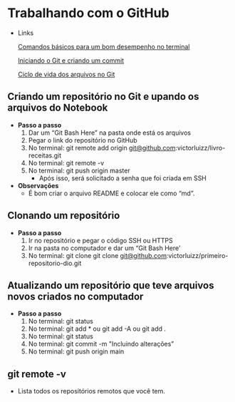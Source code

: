 # Trabalhando com o GitHub

- Links
    
    [Comandos básicos para um bom desempenho no terminal](https://www.notion.so/Comandos-b-sicos-para-um-bom-desempenho-no-terminal-40f48e0624054c329facff1768f46ce6) 
    
    [Iniciando o Git e criando um commit](https://www.notion.so/Iniciando-o-Git-e-criando-um-commit-c60a7ca6416b4afa800eb6bcf1ca37cf) 
    
    [Ciclo de vida dos arquivos no Git](https://www.notion.so/Ciclo-de-vida-dos-arquivos-no-Git-60ffcccbc37849a8b268db48cc94db86) 
    

## Criando um repositório no Git e upando os arquivos do Notebook

- **Passo a passo**
    1. Dar um “Git Bash Here” na pasta onde está os arquivos
    2. Pegar o link do repositório no GitHub
    3. No terminal: git remote add origin [git@github.com](mailto:git@github.com):victorluizz/livro-receitas.git
    4. No terminal: git remote -v
    5. No terminal: git push origin master
        - Após isso, será solicitado a senha que foi criada em SSH
- **Observações**
    - É bom criar o arquivo README e colocar ele como “md”.

## Clonando um repositório

- **Passo a passo**
    1. Ir no repositório e pegar o código SSH ou HTTPS
    2. Ir na pasta no computador e dar um “Git Bash Here’
    3. No terminal: git clone git clone [git@github.com](mailto:git@github.com):victorluizz/primeiro-repositorio-dio.git

## Atualizando um repositório que teve arquivos novos criados no computador

- **Passo a passo**
    1. No terminal: git status
    2. No terminal: git add * ou git add -A ou git add .
    3. No terminal: git status
    4. No terminal: git commit -m "Incluindo alterações”
    5. No terminal: git push origin main

## git remote -v

- Lista todos os repositórios remotos que você tem.